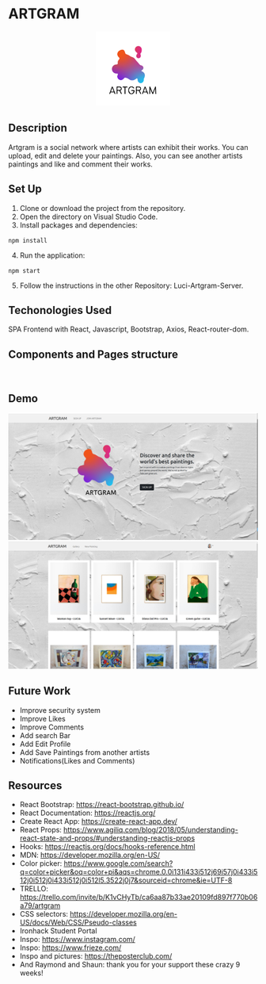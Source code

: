 #  ARTGRAM

<div align="center">
  <a href="https://github.com/Openbank-Java-Bootcamp/Luci-Artgram-Client">
    <img src="./public/ARTGRAM.png" alt="Logo" width="150" height="150">
  </a>
</div>

## Description
Artgram is a social network where artists can exhibit their works.
You can upload, edit and delete your paintings. Also, you can see another artists paintings and like and comment their works.

## Set Up
1. Clone or download the project from the repository.
2. Open the directory on Visual Studio Code.
3. Install packages and dependencies:

```
npm install
```
4. Run the application:

```
npm start
```
5. Follow the instructions in the other Repository: Luci-Artgram-Server.

## Techonologies Used
SPA Frontend with React, Javascript, Bootstrap, Axios, React-router-dom.

## Components and Pages structure

<img src="">

## Demo
  <img src="https://github.com/Openbank-Java-Bootcamp/Luci-Artgram-Client/blob/master/Screenshot2.png">
  <img src="https://github.com/Openbank-Java-Bootcamp/Luci-Artgram-Client/blob/master/Screenshot4.png">

## Future Work
- Improve security system
- Improve Likes
- Improve Comments
- Add search Bar
- Add Edit Profile
- Add Save Paintings from another artists
- Notifications(Likes and Comments)

## Resources
- React Bootstrap: https://react-bootstrap.github.io/
- React Documentation: https://reactjs.org/
- Create React App: https://create-react-app.dev/
- React Props: https://www.agiliq.com/blog/2018/05/understanding-react-state-and-props/#understanding-reactjs-props
- Hooks: https://reactjs.org/docs/hooks-reference.html
- MDN: https://developer.mozilla.org/en-US/
- Color picker: https://www.google.com/search?q=color+picker&oq=color+pi&aqs=chrome.0.0i131i433i512j69i57j0i433i512j0i512j0i433i512j0i512l5.3522j0j7&sourceid=chrome&ie=UTF-8
- TRELLO: https://trello.com/invite/b/K1vCHyTb/ca6aa87b33ae20109fd897f770b06a79/artgram
- CSS selectors: https://developer.mozilla.org/en-US/docs/Web/CSS/Pseudo-classes
- Ironhack Student Portal
- Inspo: https://www.instagram.com/
- Inspo: https://www.frieze.com/
- Inspo and pictures: https://theposterclub.com/
- And Raymond and Shaun: thank you for your support these crazy 9 weeks!

